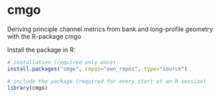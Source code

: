 # cmgo
Deriving principle channel metrics from bank and long-profile geometry with the R-package cmgo

Install the package in R:
```R
# installation (required only once)
install.packages("cmgo", repos="own_repos", type="source")

# include the package (required for every start of an R session)
library(cmgo)

```